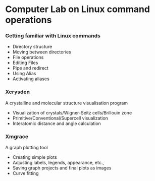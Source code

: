 # Computer Lab on Linux command operations
### Getting familiar with Linux commands
- Directory structure
- Moving between directories
- File operations
- Editing Files
- Pipe and redirect
- Using Alias
- Activating aliases

### Xcrysden
A crystalline and molecular structure visualisation program
- Visualization of crystals/Wigner-Seitz cells/Brillouin zone
- Primitive/Conventional/Supercell visualization
- Interatomic distance and angle calculation

### Xmgrace
A graph plotting tool
- Creating simple plots
- Adjusting labels, legends, appearance, etc.,
- Saving graph projects and final plots as images
- Curve fitting
